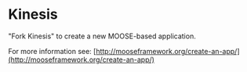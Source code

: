 Kinesis
=====

"Fork Kinesis" to create a new MOOSE-based application.

For more information see: [http://mooseframework.org/create-an-app/](http://mooseframework.org/create-an-app/)
